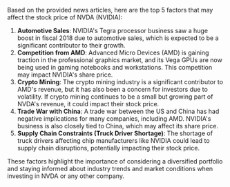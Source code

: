 Based on the provided news articles, here are the top 5 factors that may affect the stock price of NVDA (NVIDIA):

1. **Automotive Sales**: NVIDIA's Tegra processor business saw a huge boost in fiscal 2018 due to automotive sales, which is expected to be a significant contributor to their growth.
2. **Competition from AMD**: Advanced Micro Devices (AMD) is gaining traction in the professional graphics market, and its Vega GPUs are now being used in gaming notebooks and workstations. This competition may impact NVIDIA's share price.
3. **Crypto Mining**: The crypto mining industry is a significant contributor to AMD's revenue, but it has also been a concern for investors due to volatility. If crypto mining continues to be a small but growing part of NVDA's revenue, it could impact their stock price.
4. **Trade War with China**: A trade war between the US and China has had negative implications for many companies, including AMD. NVIDIA's business is also closely tied to China, which may affect its share price.
5. **Supply Chain Constraints (Truck Driver Shortage)**: The shortage of truck drivers affecting chip manufacturers like NVIDIA could lead to supply chain disruptions, potentially impacting their stock price.

These factors highlight the importance of considering a diversified portfolio and staying informed about industry trends and market conditions when investing in NVDA or any other company.